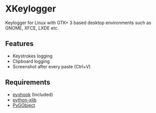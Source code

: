 # XKeylogger
Keylogger for Linux with GTK+ 3 based desktop environments such as GNOME, XFCE, LXDE etc.

## Features
* Keystrokes logging
* Clipboard logging
* Screenshot after every paste (Ctrl+V)

## Requirements

* [pyxhook](https://github.com/JeffHoogland/pyxhook) (Included)
* [python-xlib](https://github.com/python-xlib/python-xlib)
* [PyGObject](https://github.com/GNOME/pygobject)
